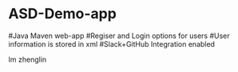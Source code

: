 

# ASD-Demo-app
#Java Maven web-app
#Regiser and Login options for users
#User information is stored in xml
#Slack+GitHub Integration enabled

Im zhenglin

